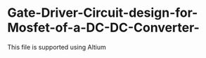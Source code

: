 # Gate-Driver-Circuit-design-for-Mosfet-of-a-DC-DC-Converter-


This file is supported using Altium
